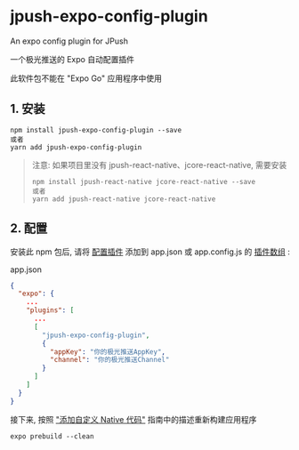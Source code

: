 # jpush-expo-config-plugin

An expo config plugin for JPush

一个极光推送的 Expo 自动配置插件

此软件包不能在 "Expo Go" 应用程序中使用

## 1. 安装

```
npm install jpush-expo-config-plugin --save
或者
yarn add jpush-expo-config-plugin
```

> 注意: 如果项目里没有 jpush-react-native、jcore-react-native, 需要安装
>
> ```
> npm install jpush-react-native jcore-react-native --save
> 或者
> yarn add jpush-react-native jcore-react-native
> ```

## 2. 配置

安装此 npm 包后, 请将 [配置插件](https://docs.expo.io/guides/config-plugins/) 添加到 app.json 或 app.config.js 的 [插件数组](https://docs.expo.io/versions/latest/config/app/#plugins) :

app.json

```json
{
  "expo": {
    ...
    "plugins": [
      ...
      [
        "jpush-expo-config-plugin",
        {
          "appKey": "你的极光推送AppKey",
          "channel": "你的极光推送Channel"
        }
      ]
    ]
  }
}
```

接下来, 按照 ["添加自定义 Native 代码"](https://docs.expo.io/workflow/customizing/) 指南中的描述重新构建应用程序
```
expo prebuild --clean
```